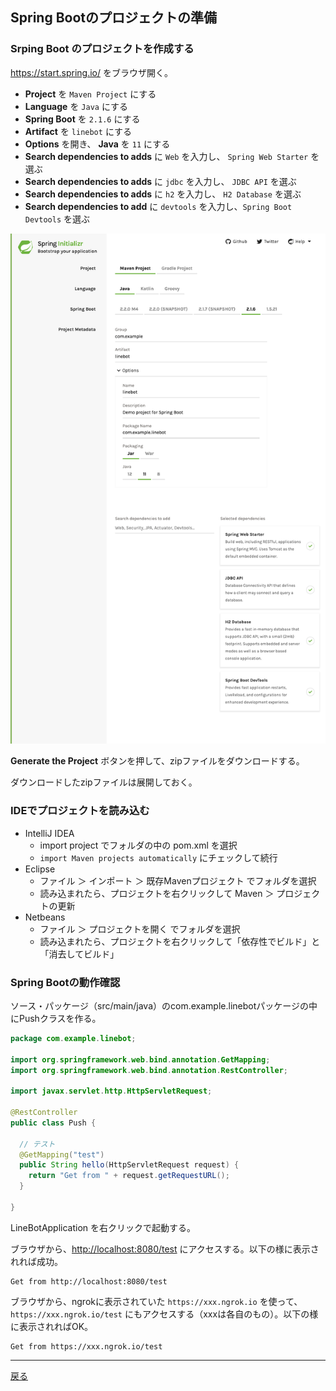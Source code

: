 ## Spring Bootのプロジェクトの準備

### Srping Boot のプロジェクトを作成する 

https://start.spring.io/ をブラウザ開く。

- **Project** を `Maven Project` にする
- **Language** を `Java` にする
- **Spring Boot** を `2.1.6` にする
- **Artifact** を `linebot` にする
- **Options** を開き、 **Java** を `11` にする
- **Search dependencies to adds** に `Web` を入力し、 `Spring Web Starter` を選ぶ
- **Search dependencies to adds** に `jdbc` を入力し、 `JDBC API` を選ぶ
- **Search dependencies to adds** に `h2` を入力し、 `H2 Database` を選ぶ
- **Search dependencies to add** に `devtools` を入力し、`Spring Boot Devtools` を選ぶ

![画面例](Initializr/init01.png)

**Generate the Project** ボタンを押して、zipファイルをダウンロードする。

ダウンロードしたzipファイルは展開しておく。

### IDEでプロジェクトを読み込む

- IntelliJ IDEA
  - import project でフォルダの中の pom.xml を選択
  - `import Maven projects automatically` にチェックして続行
- Eclipse
  - ファイル ＞ インポート ＞ 既存Mavenプロジェクト でフォルダを選択
  - 読み込まれたら、プロジェクトを右クリックして Maven ＞ プロジェクトの更新
- Netbeans
  - ファイル ＞ プロジェクトを開く でフォルダを選択
  - 読み込まれたら、プロジェクトを右クリックして「依存性でビルド」と「消去してビルド」

### Spring Bootの動作確認

ソース・パッケージ（src/main/java）のcom.example.linebotパッケージの中にPushクラスを作る。


```java
package com.example.linebot;

import org.springframework.web.bind.annotation.GetMapping;
import org.springframework.web.bind.annotation.RestController;

import javax.servlet.http.HttpServletRequest;

@RestController
public class Push {

  // テスト
  @GetMapping("test")
  public String hello(HttpServletRequest request) {
    return "Get from " + request.getRequestURL();
  }

}
```

LineBotApplication を右クリックで起動する。

ブラウザから、[http://localhost:8080/test](http://localhost:8080/test) にアクセスする。以下の様に表示されれば成功。

```
Get from http://localhost:8080/test
```

ブラウザから、ngrokに表示されていた `https://xxx.ngrok.io` を使って、 `https://xxx.ngrok.io/test` にもアクセスする（xxxは各自のもの）。以下の様に表示されればOK。 

```
Get from https://xxx.ngrok.io/test
```

-----

[戻る](../README.md)